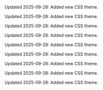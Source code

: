 

Updated 2025-09-28: Added new CSS theme.

Updated 2025-09-28: Added new CSS theme.

Updated 2025-09-28: Added new CSS theme.

Updated 2025-09-28: Added new CSS theme.

Updated 2025-09-28: Added new CSS theme.

Updated 2025-09-28: Added new CSS theme.

Updated 2025-09-28: Added new CSS theme.

Updated 2025-09-28: Added new CSS theme.

Updated 2025-09-28: Added new CSS theme.